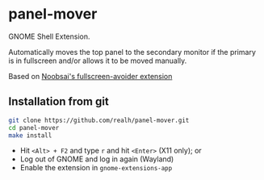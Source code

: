 # panel-mover
GNOME Shell Extension. 

Automatically moves the top panel to the secondary monitor if the primary is in
fullscreen and/or allows it to be moved manually.

Based on 
[Noobsai's fullscreen-avoider extension](https://extensions.gnome.org/extension/4362/fullscreen-avoider/)

## Installation from git
```bash
git clone https://github.com/realh/panel-mover.git
cd panel-mover
make install
```
* Hit ```<Alt> + F2``` and type ```r``` and hit ```<Enter>``` (X11 only); or
* Log out of GNOME and log in again (Wayland)
* Enable the extension in ```gnome-extensions-app```
